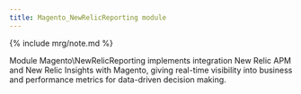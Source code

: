 ```yaml
---
title: Magento_NewRelicReporting module
---
```


{% include mrg/note.md %}

Module Magento\NewRelicReporting implements integration New Relic APM and New Relic Insights with Magento, giving 
real-time visibility into business and performance metrics for data-driven decision making. 

